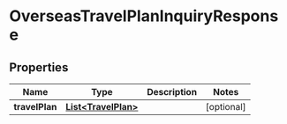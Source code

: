 # OverseasTravelPlanInquiryResponse

## Properties
Name | Type | Description | Notes
------------ | ------------- | ------------- | -------------
**travelPlan** | [**List&lt;TravelPlan&gt;**](TravelPlan.md) |  |  [optional]
